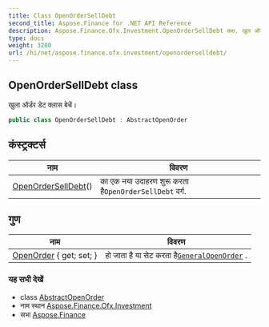 ```yaml
---
title: Class OpenOrderSellDebt
second_title: Aspose.Finance for .NET API Reference
description: Aspose.Finance.Ofx.Investment.OpenOrderSellDebt कक्ष. खुल ऑर्डर डेट क्लस बेचें
type: docs
weight: 3280
url: /hi/net/aspose.finance.ofx.investment/openorderselldebt/
---
```

## OpenOrderSellDebt class

खुला ऑर्डर डेट क्लास बेचें।

```csharp
public class OpenOrderSellDebt : AbstractOpenOrder
```

## कंस्ट्रक्टर्स

| नाम | विवरण |
| --- | --- |
| [OpenOrderSellDebt](openorderselldebt/)() | का एक नया उदाहरण शुरू करता है`OpenOrderSellDebt` वर्ग. |

## गुण

| नाम | विवरण |
| --- | --- |
| [OpenOrder](../../aspose.finance.ofx.investment/abstractopenorder/openorder/) { get; set; } | हो जाता है या सेट करता है[`GeneralOpenOrder`](../generalopenorder/) . |

### यह सभी देखें

* class [AbstractOpenOrder](../abstractopenorder/)
* नाम स्थान [Aspose.Finance.Ofx.Investment](../../aspose.finance.ofx.investment/)
* सभा [Aspose.Finance](../../)


